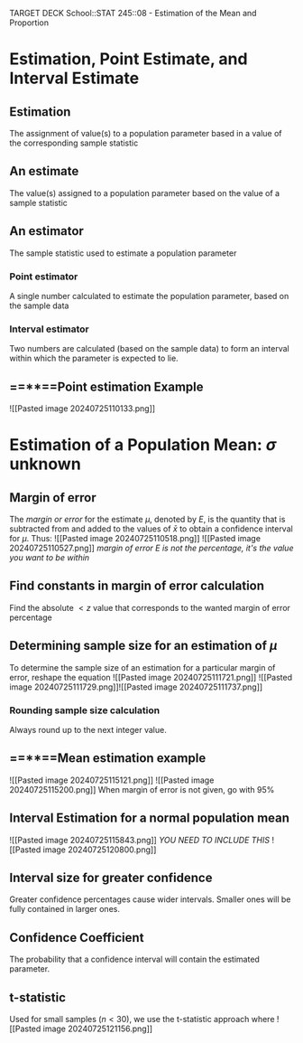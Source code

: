 TARGET DECK
School::STAT 245::08 - Estimation of the Mean and Proportion

# Estimation, Point Estimate, and Interval Estimate

## Estimation <!--fc-->
The assignment of value(s) to a population parameter based in a value of the corresponding sample statistic
<!--ID: 1721952266821-->


## An estimate <!--fc-->
The value(s) assigned to a population parameter based on the value of a sample statistic
<!--ID: 1721952266829-->


## An estimator <!--fc-->
The sample statistic used to estimate a population parameter
<!--ID: 1721952266834-->


### Point estimator <!--fc-->
A single number calculated to estimate the population parameter, based on the sample data
<!--ID: 1721952266838-->


### Interval estimator <!--fc-->
Two numbers are calculated (based on the sample data) to form an interval within which the parameter is expected to lie.
<!--ID: 1721952266843-->


## ==\*\*==Point estimation Example
![[Pasted image 20240725110133.png]]

# Estimation of a Population Mean: $\sigma$ unknown

## Margin of error <!--fc-->
The *margin or error* for the estimate $\mu$, denoted by $E$, is the quantity that is subtracted from and added to the values of $\bar{x}$ to obtain a confidence interval for $\mu$. Thus:
![[Pasted image 20240725110518.png]]
![[Pasted image 20240725110527.png]]
*margin of error $E$ is not the percentage, it's the value you want to be within*
<!--ID: 1721952266847-->


## Find constants in margin of error calculation <!--fc-->
Find the absolute $< z$ value that corresponds to the wanted margin of error percentage
<!--ID: 1721952266851-->


## Determining sample size for an estimation of $\mu$ <!--fc-->
To determine the sample size of an estimation for a particular margin of error, reshape the equation
![[Pasted image 20240725111721.png]]
![[Pasted image 20240725111729.png]]![[Pasted image 20240725111737.png]]
<!--ID: 1721952266856-->


### Rounding sample size calculation <!--fc-->
Always round up to the next integer value.
<!--ID: 1721952266861-->



## ==\*\*==Mean estimation example <!--fc-->
![[Pasted image 20240725115121.png]]
![[Pasted image 20240725115200.png]]
When margin of error is not given, go with 95%
<!--ID: 1721952266868-->



## Interval Estimation for a normal population mean <!--fc-->
![[Pasted image 20240725115843.png]]
*YOU NEED TO INCLUDE THIS*
![[Pasted image 20240725120800.png]]
<!--ID: 1721952266874-->


## Interval size for greater confidence <!--fc-->
Greater confidence percentages cause wider intervals. Smaller ones will be fully contained in larger ones.
<!--ID: 1721952266880-->


## Confidence Coefficient <!--fc-->
The probability that a confidence interval will contain the estimated parameter.
<!--ID: 1721952266886-->



## t-statistic
Used for small samples ($n<30$), we use the t-statistic approach where
![[Pasted image 20240725121156.png]]

